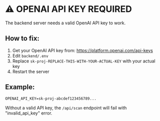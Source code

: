 # ⚠️ OPENAI API KEY REQUIRED

The backend server needs a valid OpenAI API key to work.

## How to fix:

1. Get your OpenAI API key from: https://platform.openai.com/api-keys
2. Edit `backend/.env`
3. Replace `sk-proj-REPLACE-THIS-WITH-YOUR-ACTUAL-KEY` with your actual key
4. Restart the server

## Example:
```
OPENAI_API_KEY=sk-proj-abcdef123456789...
```

Without a valid API key, the `/api/scan` endpoint will fail with "invalid_api_key" error.